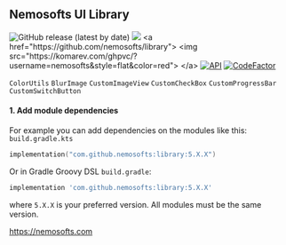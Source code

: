 ## Nemosofts UI Library
![GitHub release (latest by date)](https://img.shields.io/github/v/release/nemosofts/library)
[![](https://jitpack.io/v/nemosofts/library.svg)]([https://jitpack.io/](https://jitpack.io/v/nemosofts/library.svg))
<a href="https://github.com/nemosofts/library">
    <img src="https://komarev.com/ghpvc/?username=nemosofts&style=flat&color=red">
</a>
[![API](https://img.shields.io/badge/API-23%2B-brightgreen.svg?style=flat)](https://android-arsenal.com/api?level=23)
[![CodeFactor](https://www.codefactor.io/repository/github/nemosofts/library/badge)](https://www.codefactor.io/repository/github/nemosofts/library)

`ColorUtils`
`BlurImage`
`CustomImageView`
`CustomCheckBox`
`CustomProgressBar`
`CustomSwitchButton`

#### 1. Add module dependencies
For example you can add dependencies on the modules like this:
`build.gradle.kts`


```kotlin
implementation("com.github.nemosofts:library:5.X.X")
```

Or in Gradle Groovy DSL `build.gradle`:

```groovy
implementation 'com.github.nemosofts:library:5.X.X'
```
where `5.X.X` is your preferred version. All modules must be the same version.

https://nemosofts.com




